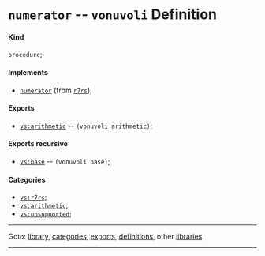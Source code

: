 

<a id='definition__vonuvoli__numerator'></a>

# `numerator` -- `vonuvoli` Definition


<a id='definition__vonuvoli__numerator__kind'></a>

#### Kind

`procedure`;


<a id='definition__vonuvoli__numerator__implements'></a>

#### Implements

 * [`numerator`](../../r7rs/definitions/numerator.md#definition__r7rs__numerator) (from [`r7rs`](../../r7rs/_index.md#library__r7rs));


<a id='definition__vonuvoli__numerator__exports'></a>

#### Exports

 * [`vs:arithmetic`](../../vonuvoli/exports/vs_3a_arithmetic.md#export__vonuvoli__vs_3a_arithmetic) -- `(vonuvoli arithmetic)`;


<a id='definition__vonuvoli__numerator__exports-recursive'></a>

#### Exports recursive

 * [`vs:base`](../../vonuvoli/exports/vs_3a_base.md#export__vonuvoli__vs_3a_base) -- `(vonuvoli base)`;


<a id='definition__vonuvoli__numerator__categories'></a>

#### Categories

 * [`vs:r7rs`](../../vonuvoli/categories/vs_3a_r7rs.md#category__vonuvoli__vs_3a_r7rs);
 * [`vs:arithmetic`](../../vonuvoli/categories/vs_3a_arithmetic.md#category__vonuvoli__vs_3a_arithmetic);
 * [`vs:unsupported`](../../vonuvoli/categories/vs_3a_unsupported.md#category__vonuvoli__vs_3a_unsupported);

----

Goto: [library](../../vonuvoli/_index.md#library__vonuvoli), [categories](../../vonuvoli/categories/_index.md#toc__vonuvoli__categories), [exports](../../vonuvoli/exports/_index.md#toc__vonuvoli__exports), [definitions](../../vonuvoli/definitions/_index.md#toc__vonuvoli__definitions), other [libraries](../../_libraries.md#toc__libraries).

----


